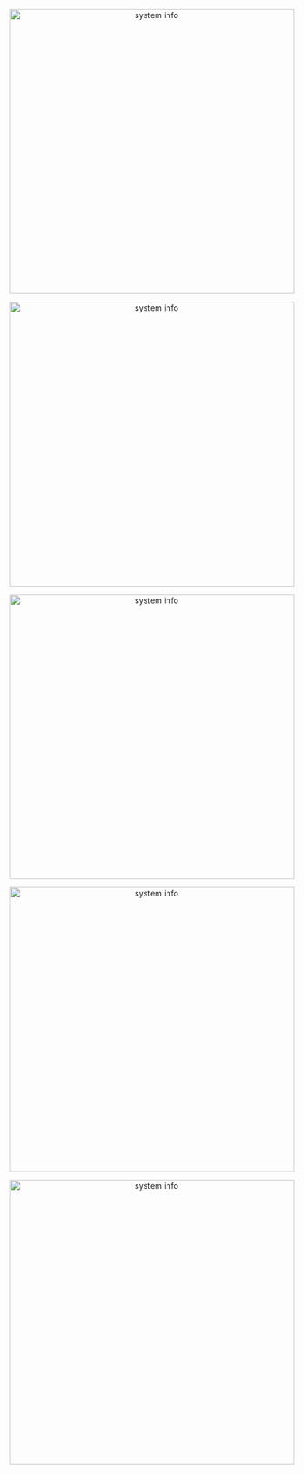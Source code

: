 <p align="center"><img src="https://github.com/mmdchnar/marzban-telebot/blob/main/screenshots/marzban-telebot.PNG" alt="system info" width="500" height="auto"></p>
<p align="center"><img src="https://github.com/mmdchnar/marzban-telebot/blob/main/screenshots/marzban-telebot1.PNG" alt="system info" width="500" height="auto"></p>
<p align="center"><img src="https://github.com/mmdchnar/marzban-telebot/blob/main/screenshots/marzban-telebot2.PNG" alt="system info" width="500" height="auto"></p>
<p align="center"><img src="https://github.com/mmdchnar/marzban-telebot/blob/main/screenshots/marzban-telebot3.PNG" alt="system info" width="500" height="auto"></p>
<p align="center"><img src="https://github.com/mmdchnar/marzban-telebot/blob/main/screenshots/marzban-telebot4.PNG" alt="system info" width="500" height="auto"></p>
